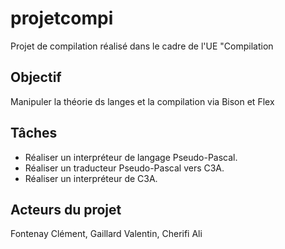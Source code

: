 # projetcompi
Projet de compilation réalisé dans le cadre de l'UE "Compilation

Objectif
-
Manipuler la théorie ds langes et la compilation via Bison et Flex

Tâches
-
- Réaliser un interpréteur de langage Pseudo-Pascal.
- Réaliser un traducteur Pseudo-Pascal vers C3A.
- Réaliser un interpréteur de C3A.

Acteurs du projet
- 
Fontenay Clément, Gaillard Valentin, Cherifi Ali
